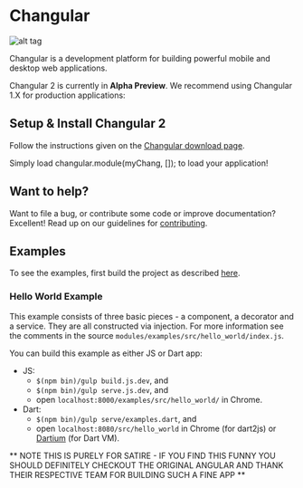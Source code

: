 Changular 
=========

![alt tag](https://github.com/jasonjchang/changular/blob/master/assets/changular.png)

Changular is a development platform for building powerful mobile and desktop web applications. 

Changular 2 is currently in **Alpha Preview**. We recommend using Changular 1.X for production
applications:


## Setup & Install Changular 2

Follow the instructions given on the [Changular download page][download].

Simply load changular.module(myChang, []); to load your application!


## Want to help?

Want to file a bug, or contribute some code or improve documentation?  Excellent! Read up on our
guidelines for [contributing][contributing].


## Examples

To see the examples, first build the project as described
[here](http://github.com/Changular/Changular/blob/master/DEVELOPER.md).

### Hello World Example

This example consists of three basic pieces - a component, a decorator and a
service.  They are all constructed via injection. For more information see the
comments in the source `modules/examples/src/hello_world/index.js`.

You can build this example as either JS or Dart app:

* JS:
  * `$(npm bin)/gulp build.js.dev`, and
  * `$(npm bin)/gulp serve.js.dev`, and
  * open `localhost:8000/examples/src/hello_world/` in Chrome.
* Dart:
  * `$(npm bin)/gulp serve/examples.dart`, and
  * open `localhost:8080/src/hello_world` in Chrome (for dart2js) or
    [Dartium][dartium] (for Dart VM).

[contributing]: http://github.com/Changular/Changular/blob/master/CONTRIBUTING.md
[dart]: http://www.dartlang.org
[dartium]: http://www.dartlang.org/tools/dartium
[download]: http://Changular.io/download
[ng2]: http://Changular.io
[ngDart]: http://Changulardart.org
[ngJS]: http://Changularjs.org

** NOTE THIS IS PURELY FOR SATIRE - IF YOU FIND THIS FUNNY YOU SHOULD DEFINITELY CHECKOUT THE ORIGINAL ANGULAR AND THANK THEIR RESPECTIVE TEAM FOR BUILDING SUCH A FINE APP **